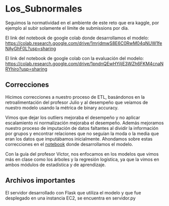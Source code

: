 # Los_Subnormales

Seguimos la normatividad en el ambiente de este reto que era kaggle, por ejemplo al subir solamente el límite de submissions por día.

El link del notebook de google colab donde desarrollamos el modelo:
https://colab.research.google.com/drive/1mrjdmwS8E6C0RwM04qNUW1feNAyGhF0L?usp=sharing

El link del notebook de google colab con la evaluación del modelo:
https://colab.research.google.com/drive/1pndnQEwHYiljE3WZh6FKM4cnaNRYhiro?usp=sharing


## Correcciones

Hicimos correcciones a nuestro proceso de ETL, basándonos en la retroalimentación del profesor Julio y al desempeño que veíamos de nuestro modelo usando la métrica de binary accuracy.

Vimos que dejar los outliers mejoraba el desempeño y no aplicar escalamiento ni normalización mejoraba el desempeño. Además mejoramos nuestro proceso de imputación de datos faltantes al dividir la información por grupos y encontrar relaciones que no seguían la moda o la media que eran los datos que imputábamos inicialmente. Ahondamos sobre estas correcciones en el [notebook](https://colab.research.google.com/drive/1mrjdmwS8E6C0RwM04qNUW1feNAyGhF0L?usp=sharing) donde desarrollamos el modelo.

Con la guía del profesor Víctor, nos enfocamos en los modelos que vimos más en clase como los árboles y la regresión logística, ya que la vimos en ambos módulos de estadística y de aprendizaje.

## Archivos importantes
El servidor desarrollado con Flask que utiliza el modelo y que fue desplegado en una instancia EC2, se encuentra en servidor.py